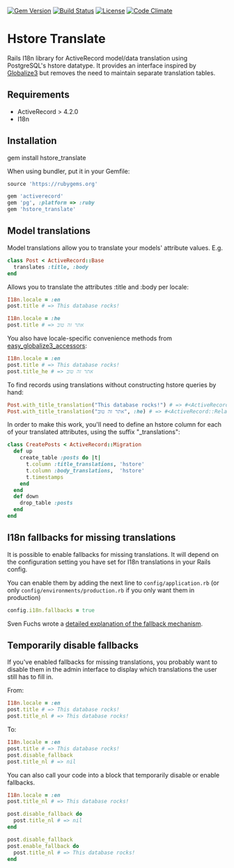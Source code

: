 [![Gem Version](https://badge.fury.io/rb/hstore_translate.svg)](https://badge.fury.io/rb/hstore_translate)
[![Build Status](https://api.travis-ci.org/cfabianski/hstore_translate.png)](https://travis-ci.org/cfabianski/hstore_translate)
[![License](http://img.shields.io/badge/license-mit-brightgreen.svg)](COPYRIGHT)
[![Code Climate](https://codeclimate.com/github/robworley/hstore_translate.png)](https://codeclimate.com/github/cfabianski/hstore_translate)

# Hstore Translate

Rails I18n library for ActiveRecord model/data translation using PostgreSQL's
hstore datatype. It provides an interface inspired by
[Globalize3](https://github.com/svenfuchs/globalize3) but removes the need to
maintain separate translation tables.

## Requirements

* ActiveRecord > 4.2.0
* I18n

## Installation

gem install hstore_translate

When using bundler, put it in your Gemfile:

```ruby
source 'https://rubygems.org'

gem 'activerecord'
gem 'pg', :platform => :ruby
gem 'hstore_translate'
```

## Model translations

Model translations allow you to translate your models' attribute values. E.g.

```ruby
class Post < ActiveRecord::Base
  translates :title, :body
end
```

Allows you to translate the attributes :title and :body per locale:

```ruby
I18n.locale = :en
post.title # => This database rocks!

I18n.locale = :he
post.title # => אתר זה טוב
```

You also have locale-specific convenience methods from [easy_globalize3_accessors](https://github.com/paneq/easy_globalize3_accessors):

```ruby
I18n.locale = :en
post.title # => This database rocks!
post.title_he # => אתר זה טוב
```

To find records using translations without constructing hstore queries by hand:

```ruby
Post.with_title_translation("This database rocks!") # => #<ActiveRecord::Relation ...>
Post.with_title_translation("אתר זה טוב", :he) # => #<ActiveRecord::Relation ...>
```

In order to make this work, you'll need to define an hstore column for each of
your translated attributes, using the suffix "_translations":

```ruby
class CreatePosts < ActiveRecord::Migration
  def up
    create_table :posts do |t|
      t.column :title_translations, 'hstore'
      t.column :body_translations,  'hstore'
      t.timestamps
    end
  end
  def down
    drop_table :posts
  end
end
```

## I18n fallbacks for missing translations

It is possible to enable fallbacks for missing translations. It will depend
on the configuration setting you have set for I18n translations in your Rails
config.

You can enable them by adding the next line to `config/application.rb` (or
only `config/environments/production.rb` if you only want them in production)

```ruby
config.i18n.fallbacks = true
```

Sven Fuchs wrote a [detailed explanation of the fallback
mechanism](https://github.com/svenfuchs/i18n/wiki/Fallbacks).

## Temporarily disable fallbacks

If you've enabled fallbacks for missing translations, you probably want to disable
them in the admin interface to display which translations the user still has to
fill in.

From:

```ruby
I18n.locale = :en
post.title # => This database rocks!
post.title_nl # => This database rocks!
```

To:

```ruby
I18n.locale = :en
post.title # => This database rocks!
post.disable_fallback
post.title_nl # => nil
```

You can also call your code into a block that temporarily disable or enable fallbacks.

```ruby
I18n.locale = :en
post.title_nl # => This database rocks!

post.disable_fallback do
  post.title_nl # => nil
end

post.disable_fallback
post.enable_fallback do
  post.title_nl # => This database rocks!
end
```
